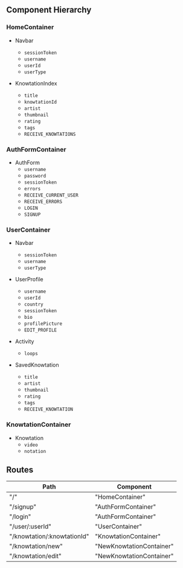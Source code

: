 ## Component Hierarchy

### HomeContainer
  * Navbar
    * `sessionToken`
    * `username`
    * `userId`
    * `userType`

  * KnowtationIndex
    * `title`
    * `knowtationId`
    * `artist`
    * `thumbnail`
    * `rating`
    * `tags`
    * `RECEIVE_KNOWTATIONS`

### AuthFormContainer
  * AuthForm
    * `username`
    * `password`
    * `sessionToken`
    * `errors`
    * `RECEIVE_CURRENT_USER`
    * `RECEIVE_ERRORS`
    * `LOGIN`
    * `SIGNUP`

### UserContainer
  * Navbar
    * `sessionToken`
    * `username`
    * `userType`

  * UserProfile
    * `username`
    * `userId`
    * `country`
    * `sessionToken`
    * `bio`
    * `profilePicture`
    * `EDIT_PROFILE`

  * Activity
    * `loops`

  * SavedKnowtation
    * `title`
    * `artist`
    * `thumbnail`
    * `rating`
    * `tags`
    * `RECEIVE_KNOWTATION`

### KnowtationContainer
  * Knowtation
    * `video`
    * `notation`

## Routes
| **Path** | **Component** |
| ------ | ------ |
| "/" | "HomeContainer" |
| "/signup"| "AuthFormContainer"|
| "/login" | "AuthFormContainer"|
| "/user/:userId" | "UserContainer" |
| "/knowtation/:knowtationId" | "KnowtationContainer" |
| "/knowtation/new"| "NewKnowtationContainer" |
| "/knowtation/edit"| "NewKnowtationContainer" |
